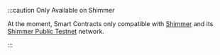 :::caution Only Available on Shimmer

At the moment, Smart Contracts only compatible with [Shimmer](/build/networks-endpoints/#shimmer) and
its [Shimmer Public Testnet](/build/networks-endpoints/#public-testnet) network.

:::